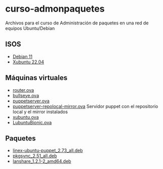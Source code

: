 # curso-admonpaquetes
Archivos para el curso de Administración de paquetes en una red de equipos Ubuntu/Debian
## ISOS
- [Debian 11](https://drive.google.com/file/d/1NZuq7Syam3AFnhZdF4PAK4PfVG6TiASE/view?usp=drive_link)
- [Xubuntu 22.04](https://drive.google.com/file/d/1YN8gwgdfTyThWA59_VKiYhnH3IVgSy4x/view?usp=drive_link)
## Máquinas virtuales
- [router.ova](https://drive.google.com/file/d/1WPC4eiyWwa6L5pBP1QSeq5mW64dzBF3D/view?usp=drive_link)
- [bullseye.ova](https://drive.google.com/file/d/1X9qPN96gq_QWSLCExmsoIyYNiFhbT4nY/view?usp=drive_link)
- [puppetserver.ova](https://drive.google.com/file/d/1Ymk1gUtLc4aCYaYA-rz___rXgAJfGN4d/view?usp=drive_link)
- [puppetserver-repolocal-mirror.ova](https://drive.google.com/file/d/1YpwcXlW0TGQGr3_QrFz7reNTJFc9Lgf3/view?usp=drive_link) Servidor puppet con el repositorio local y el mirror instalados
- [xubuntu.ova](https://drive.google.com/file/d/1J4UKMjUtjtpvZRDi7LcojBhvstNoW6fS/view?usp=drive_link)
- [LubuntuBionic.ova](https://drive.google.com/file/d/1PvhB0mJCLNL70wUsugNuwf2EIwZLwDEw/view?usp=drive_link)
## Paquetes
- [linex-ubuntu-puppet_2.73_all.deb](https://drive.google.com/file/d/1qCHos1rJSYP8Phfml8WHWIcTxPAWwnMx/view?usp=drive_link)
- [pkgsync_2.51_all.deb](https://drive.google.com/file/d/16Z9wES2wvFCTBC8DLTGd7Yjrtuolu0P6/view?usp=drive_link)
- [lanshare_1.2.1-2_amd64.deb](https://drive.google.com/file/d/19DzClVSW51tZG-LyHHhOzGkvVHS30dGX/view?usp=drive_link)
